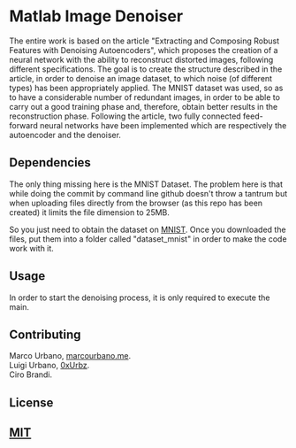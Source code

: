 # Matlab Image Denoiser

The entire work is based on the article "Extracting and Composing Robust Features with Denoising Autoencoders", which proposes the creation of a neural network with the ability to reconstruct distorted images, following different specifications.
The goal is to create the structure described in the article, in order to denoise an image dataset, to which noise (of different types) has been appropriately applied.
The MNIST dataset was used, so as to have a considerable number of redundant images, in order to be able to carry out a good training phase and, therefore, obtain better results in the reconstruction phase.
Following the article, two fully connected feed-forward neural networks have been implemented which are respectively the autoencoder and the denoiser.

## Dependencies
The only thing missing here is the MNIST Dataset. The problem here is that while doing the commit by command line github doesn't throw a tantrum but
when uploading files directly from the browser (as this repo has been created) it limits the file dimension to 25MB.

So you just need to obtain the dataset on [MNIST](http://yann.lecun.com/exdb/mnist/).
Once you downloaded the files, put them into a folder called "dataset_mnist" in order to make the code work with it.

## Usage
In order to start the denoising process, it is only required to execute the main.


## Contributing
Marco Urbano, [marcourbano.me](https://marcourbano.me).  
Luigi Urbano, [0xUrbz](https://github.com/0xUrbz).  
Ciro Brandi.  

## License
[MIT](https://choosealicense.com/licenses/mit/)
-

